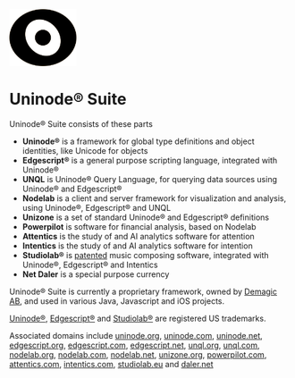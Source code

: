 <img src="uninode400.png?raw=true" alt="Uninode logotype" width="120"/>

# Uninode® Suite

Uninode® Suite consists of these parts
* **Uninode®** is a framework for global type definitions and object identities, like Unicode for objects
* **Edgescript®** is a general purpose scripting language, integrated with Uninode®
* **UNQL** is Uninode® Query Language, for querying data sources using Uninode® and Edgescript®
* **Nodelab** is a client and server framework for visualization and analysis, using Uninode®, Edgescript® and UNQL
* **Unizone** is a set of standard Uninode® and Edgescript® definitions
* **Powerpilot** is software for financial analysis, based on Nodelab
* **Attentics** is the study of and AI analytics software for attention
* **Intentics** is the study of and AI analytics software for intention
* **Studiolab®** is <a href="https://patents.google.com/patent/US9378718B1/en" target="_blank">patented</a> music composing software, integrated with Uninode®, Edgescript® and Intentics
* **Net Daler** is a special purpose currency

Uninode® Suite is currently a proprietary framework, owned by 
<a href="http://www.demagic.com" target="_blank">Demagic AB</a>, and used in various 
Java, Javascript and iOS projects.

<a href="https://trademarks.justia.com/780/37/uninode-78037205.html" target="_blank">Uninode®</a>,
<a href="https://trademarks.justia.com/858/04/edgescript-85804038.html" target="_blank">Edgescript®</a> and
<a href="https://trademarks.justia.com/783/92/studiolab-78392947.html" target="_blank">Studiolab®</a> 
are registered US trademarks.

Associated domains include
<a href="https://uninode.org" target="_blank">uninode.org</a>,
<a href="https://uninode.com" target="_blank">uninode.com</a>,
<a href="https://uninode.net" target="_blank">uninode.net</a>,
<a href="https://edgescript.org" target="_blank">edgescript.org</a>,
<a href="https://edgescript.com" target="_blank">edgescript.com</a>,
<a href="https://edgescript.net" target="_blank">edgescript.net</a>,
<a href="https://unql.org" target="_blank">unql.org</a>,
<a href="https://unql.com" target="_blank">unql.com</a>,
<a href="https://nodelab.org" target="_blank">nodelab.org</a>,
<a href="https://nodelab.com" target="_blank">nodelab.com</a>,
<a href="https://nodelab.net" target="_blank">nodelab.net</a>,
<a href="https://unizone.org" target="_blank">unizone.org</a>,
<a href="https://powerpilot.com" target="_blank">powerpilot.com</a>,
<a href="https://attentics.com" target="_blank">attentics.com</a>,
<a href="https://intentics.com" target="_blank">intentics.com</a>,
<a href="https://studiolab.eu" target="_blank">studiolab.eu</a> and
<a href="https://www.daler.net" target="_blank">daler.net</a>
